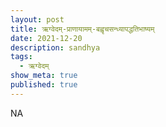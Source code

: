 ```yaml
---
layout: post
title: ऋग्वेदम्-प्राणायामम्-बह्वृचसन्ध्यापद्धतिभाष्यम्
date: 2021-12-20
description: sandhya
tags:
  - ऋग्वेदम्
show_meta: true
published: true
---
```



NA
